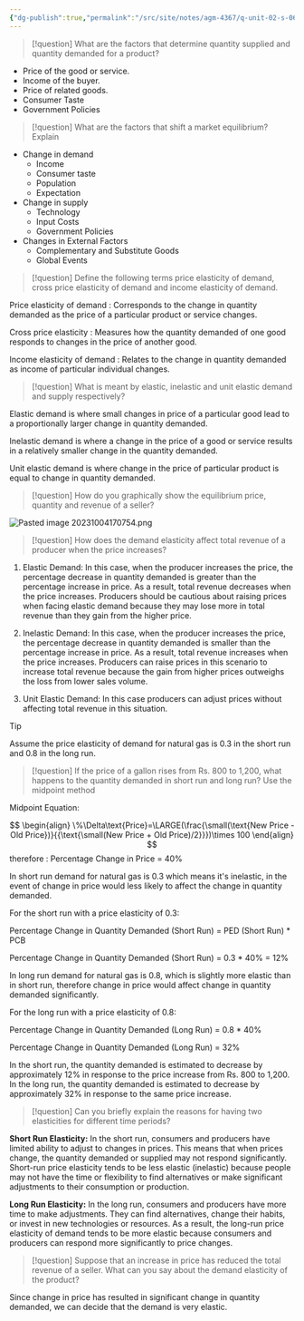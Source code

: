 ```yaml
---
{"dg-publish":true,"permalink":"/src/site/notes/agm-4367/q-unit-02-s-06/"}
---
```



> [!question]
> What are the factors that determine quantity supplied and quantity demanded for a product?

- Price of the good or service.
- Income of the buyer.
- Price of related goods.
- Consumer Taste
- Government Policies

> [!question]
> What are the factors that shift a market equilibrium? Explain

- Change in demand
	- Income
	- Consumer taste
	- Population
	- Expectation
- Change in supply
	- Technology
	- Input Costs
	- Government Policies
- Changes in External Factors
	- Complementary and Substitute Goods
	- Global Events

> [!question]
> Define the following terms  price elasticity of demand, cross price elasticity of demand and income elasticity of demand.

Price elasticity of demand : Corresponds to the change in quantity demanded as the price of a particular product or service changes.

Cross price elasticity : Measures how the quantity demanded of one good responds to changes in the price of another good.

Income elasticity of demand : Relates to the change in quantity demanded as income of particular individual changes.

> [!question]
> What is meant by elastic, inelastic and unit elastic demand and supply respectively?

Elastic demand is where small changes in price of a particular good lead to a proportionally larger change in quantity demanded.

Inelastic demand is where a change in the price of a good or service results in a relatively smaller change in the quantity demanded.

Unit elastic demand is where change in the price of particular product is equal to change in quantity demanded.

> [!question]
> How do you graphically show the equilibrium price, quantity and revenue of a seller?

![Pasted image 20231004170754.png](/img/user/assets/attachments/Pasted%20image%2020231004170754.png)
> [!question]
> How does the demand elasticity affect total revenue of a producer when the price increases?

1. Elastic Demand: In this case, when the producer increases the price, the percentage decrease in quantity demanded is greater than the percentage increase in price. As a result, total revenue decreases when the price increases. Producers should be cautious about raising prices when facing elastic demand because they may lose more in total revenue than they gain from the higher price.
    
2. Inelastic Demand: In this case, when the producer increases the price, the percentage decrease in quantity demanded is smaller than the percentage increase in price. As a result, total revenue increases when the price increases. Producers can raise prices in this scenario to increase total revenue because the gain from higher prices outweighs the loss from lower sales volume.
    
3. Unit Elastic Demand: In this case producers can adjust prices without affecting total revenue in this situation.

> [!tip]
> Assume the price elasticity of demand for natural gas is 0.3 in the short run and 0.8 in the long run.

> [!question]
> If the price of a gallon rises from Rs. 800 to 1,200, what happens to the quantity demanded in short run and long run? Use the midpoint method

Midpoint Equation: 

$$
\begin{align}
\%\Delta\text{Price}=\LARGE(\frac{\small(\text{New Price - Old Price})}{{\text{\small(New  Price + Old Price)/2}}})\times 100
\end{align}
$$
therefore : 
Percentage Change in Price = 40%

In short run demand for natural gas is 0.3 which means it's inelastic,
in the event of change in price would less likely to affect the change in quantity demanded. 

For the short run with a price elasticity of 0.3:

Percentage Change in Quantity Demanded (Short Run) = PED (Short Run) * PCB

Percentage Change in Quantity Demanded (Short Run) = 0.3 * 40% = 12%


In long run demand for natural gas is 0.8, which is slightly more elastic than in short run, therefore change in price would affect change in quantity demanded significantly.

For the long run with a price elasticity of 0.8: 

Percentage Change in Quantity Demanded (Long Run) = 0.8 * 40% 

Percentage Change in Quantity Demanded (Long Run) = 32%

In the short run, the quantity demanded is estimated to decrease by approximately 12% in response to the price increase from Rs. 800 to 1,200. In the long run, the quantity demanded is estimated to decrease by approximately 32% in response to the same price increase.

> [!question]
> Can you briefly explain the reasons for having two elasticities for different time periods?

**Short Run Elasticity:** In the short run, consumers and producers have limited ability to adjust to changes in prices. This means that when prices change, the quantity demanded or supplied may not respond significantly. Short-run price elasticity tends to be less elastic (inelastic) because people may not have the time or flexibility to find alternatives or make significant adjustments to their consumption or production.

**Long Run Elasticity:** In the long run, consumers and producers have more time to make adjustments. They can find alternatives, change their habits, or invest in new technologies or resources. As a result, the long-run price elasticity of demand tends to be more elastic because consumers and producers can respond more significantly to price changes.

> [!question]
> Suppose that an increase in price has reduced the total revenue of a seller. What can you say about the demand elasticity of the product?

Since change in price has resulted in significant change in quantity demanded, we can decide that the demand is very elastic.


